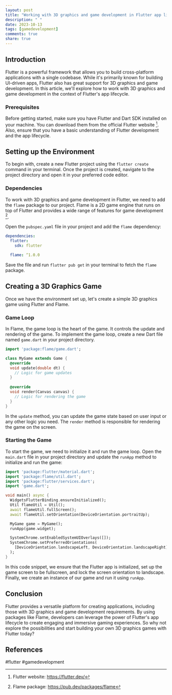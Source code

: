 ```yaml
---
layout: post
title: "Working with 3D graphics and game development in Flutter app lifecycle"
description: " "
date: 2023-10-13
tags: [gamedevelopment]
comments: true
share: true
---
```


## Introduction
Flutter is a powerful framework that allows you to build cross-platform applications with a single codebase. While it's primarily known for building UI-driven apps, Flutter also has great support for 3D graphics and game development. In this article, we'll explore how to work with 3D graphics and game development in the context of Flutter's app lifecycle.

### Prerequisites
Before getting started, make sure you have Flutter and Dart SDK installed on your machine. You can download them from the official Flutter website [^1^]. Also, ensure that you have a basic understanding of Flutter development and the app lifecycle.

## Setting up the Environment
To begin with, create a new Flutter project using the `flutter create` command in your terminal. Once the project is created, navigate to the project directory and open it in your preferred code editor.

### Dependencies
To work with 3D graphics and game development in Flutter, we need to add the `flame` package to our project. Flame is a 2D game engine that runs on top of Flutter and provides a wide range of features for game development [^2^].

Open the `pubspec.yaml` file in your project and add the `flame` dependency:

```yaml
dependencies:
  flutter:
    sdk: flutter

  flame: ^1.0.0
```

Save the file and run `flutter pub get` in your terminal to fetch the `flame` package.

## Creating a 3D Graphics Game
Once we have the environment set up, let's create a simple 3D graphics game using Flutter and Flame.

### Game Loop
In Flame, the game loop is the heart of the game. It controls the update and rendering of the game. To implement the game loop, create a new Dart file named `game.dart` in your project directory.

```dart
import 'package:flame/game.dart';

class MyGame extends Game {
  @override
  void update(double dt) {
    // Logic for game updates
  }
  
  @override
  void render(Canvas canvas) {
    // Logic for rendering the game
  }
}
```

In the `update` method, you can update the game state based on user input or any other logic you need. The `render` method is responsible for rendering the game on the screen.

### Starting the Game
To start the game, we need to initialize it and run the game loop. Open the `main.dart` file in your project directory and update the `runApp` method to initialize and run the game:

```dart
import 'package:flutter/material.dart';
import 'package:flame/util.dart';
import 'package:flutter/services.dart';
import 'game.dart';

void main() async {
  WidgetsFlutterBinding.ensureInitialized();
  Util flameUtil = Util();
  await flameUtil.fullScreen();
  await flameUtil.setOrientation(DeviceOrientation.portraitUp);

  MyGame game = MyGame();
  runApp(game.widget);

  SystemChrome.setEnabledSystemUIOverlays([]);
  SystemChrome.setPreferredOrientations(
    [DeviceOrientation.landscapeLeft, DeviceOrientation.landscapeRight],
  );
}
```

In this code snippet, we ensure that the Flutter app is initialized, set up the game screen to be fullscreen, and lock the screen orientation to landscape. Finally, we create an instance of our game and run it using `runApp`.

## Conclusion
Flutter provides a versatile platform for creating applications, including those with 3D graphics and game development requirements. By using packages like Flame, developers can leverage the power of Flutter's app lifecycle to create engaging and immersive gaming experiences. So why not explore the possibilities and start building your own 3D graphics games with Flutter today?

## References
[^1^]: Flutter website: https://flutter.dev/
[^2^]: Flame package: https://pub.dev/packages/flame

#flutter #gamedevelopment